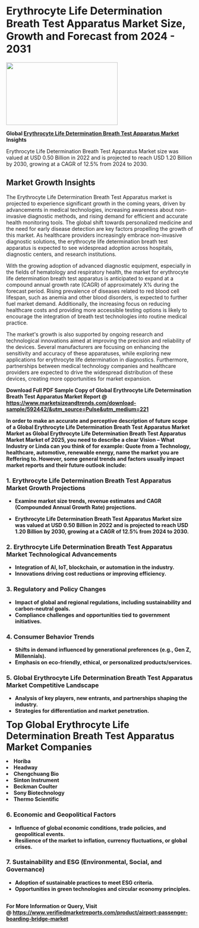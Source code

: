 <H1>Erythrocyte Life Determination Breath Test Apparatus Market Size, Growth and Forecast from 2024 - 2031</H1><img class="aligncenter size-medium wp-image-584254" src="https://thirdeyenews.in/wp-content/uploads/2024/09/Global-Market-Research-300x168.jpeg" alt="" width="300" height="168" /><p><strong>Global&nbsp;<a href="https://www.marketsizeandtrends.com/download-sample/592442/&amp;utm_source=Pulse&amp;utm_medium=221">Erythrocyte Life Determination Breath Test Apparatus Market</a> Insights</strong></p><p>Erythrocyte Life Determination Breath Test Apparatus Market size was valued at USD 0.50 Billion in 2022 and is projected to reach USD 1.20 Billion by 2030, growing at a CAGR of 12.5% from 2024 to 2030.</p><p><h2>Market Growth Insights</h2> <p>The Erythrocyte Life Determination Breath Test Apparatus market is projected to experience significant growth in the coming years, driven by advancements in medical technologies, increasing awareness about non-invasive diagnostic methods, and rising demand for efficient and accurate health monitoring tools. The global shift towards personalized medicine and the need for early disease detection are key factors propelling the growth of this market. As healthcare providers increasingly embrace non-invasive diagnostic solutions, the erythrocyte life determination breath test apparatus is expected to see widespread adoption across hospitals, diagnostic centers, and research institutions.</p> <p><strong></strong></p> <p>With the growing adoption of advanced diagnostic equipment, especially in the fields of hematology and respiratory health, the market for erythrocyte life determination breath test apparatus is anticipated to expand at a compound annual growth rate (CAGR) of approximately X% during the forecast period. Rising prevalence of diseases related to red blood cell lifespan, such as anemia and other blood disorders, is expected to further fuel market demand. Additionally, the increasing focus on reducing healthcare costs and providing more accessible testing options is likely to encourage the integration of breath test technologies into routine medical practice.</p> <p>The market's growth is also supported by ongoing research and technological innovations aimed at improving the precision and reliability of the devices. Several manufacturers are focusing on enhancing the sensitivity and accuracy of these apparatuses, while exploring new applications for erythrocyte life determination in diagnostics. Furthermore, partnerships between medical technology companies and healthcare providers are expected to drive the widespread distribution of these devices, creating more opportunities for market expansion.</p> <p><strong></p><p><span class=""><strong>Download Full PDF Sample Copy of Global Erythrocyte Life Determination Breath Test Apparatus Market Report</strong> @ <a href="https://www.marketsizeandtrends.com/download-sample/592442/&amp;utm_source=Pulse&amp;utm_medium=221" target="_blank">https://www.marketsizeandtrends.com/download-sample/592442/&amp;utm_source=Pulse&amp;utm_medium=221</a></span></p><p>In order to make an accurate and perceptive description of future scope of a Global&nbsp;Erythrocyte Life Determination Breath Test Apparatus Market Market as Global&nbsp;Erythrocyte Life Determination Breath Test Apparatus Market Market of 2025, you need to describe a clear Vision &ndash; What Industry or Linda can you think of for example: Quote from a Technology, healthcare, automotive, renewable energy, name the market you are Reffering to. However, some general trends and factors usually impact market reports and their future outlook include:</p><h3>1.&nbsp;<strong>Erythrocyte Life Determination Breath Test Apparatus Market Growth Projections</strong></h3><ul><li>Examine market size trends, revenue estimates and CAGR (Compounded Annual Growth Rate) projections.</li><li><p>Erythrocyte Life Determination Breath Test Apparatus Market size was valued at USD 0.50 Billion in 2022 and is projected to reach USD 1.20 Billion by 2030, growing at a CAGR of 12.5% from 2024 to 2030.</p></li></ul><h3>2.&nbsp;<strong>Erythrocyte Life Determination Breath Test Apparatus Market Technological Advancements</strong></h3><ul><li>Integration of AI, IoT, blockchain, or automation in the industry.</li><li>Innovations driving cost reductions or improving efficiency.</li></ul><h3>3.&nbsp;<strong>Regulatory and Policy Changes</strong></h3><ul><li>Impact of global and regional regulations, including sustainability and carbon-neutral goals.</li><li>Compliance challenges and opportunities tied to government initiatives.</li></ul><h3>4.&nbsp;<strong>Consumer Behavior Trends</strong></h3><ul><li>Shifts in demand influenced by generational preferences (e.g., Gen Z, Millennials).</li><li>Emphasis on eco-friendly, ethical, or personalized products/services.</li></ul><h3>5.&nbsp;<strong>Global Erythrocyte Life Determination Breath Test Apparatus Market Competitive Landscape</strong></h3><ul><li>Analysis of key players, new entrants, and partnerships shaping the industry.</li><li>Strategies for differentiation and market penetration.</li></ul><p data-pm-slice="1 1 []"><span style="color: inherit; font-family: inherit; font-size: 25px;">Top Global Erythrocyte Life Determination Breath Test Apparatus Market Companies</span></p><div class="" data-test-id=""><p><li>Horiba</li><li> Headway</li><li> Chengchuang Bio</li><li> Sinton Instrument</li><li> Beckman Coulter</li><li> Sony Biotechnology</li><li> Thermo Scientific</li></p></div><h3>6.&nbsp;<strong>Economic and Geopolitical Factors</strong></h3><ul><li>Influence of global economic conditions, trade policies, and geopolitical events.</li><li>Resilience of the market to inflation, currency fluctuations, or global crises.</li></ul><h3>7.&nbsp;<strong>Sustainability and ESG (Environmental, Social, and Governance)</strong></h3><ul><li>Adoption of sustainable practices to meet ESG criteria.</li><li>Opportunities in green technologies and circular economy principles.</li></ul><h2><strong style="font-size: 14px;">For More Information or Query, Visit @&nbsp;</strong><a style="background-color: #ffffff; font-size: 14px;" href="https://www.marketsizeandtrends.com/report/erythrocyte-life-determination-breath-test-apparatus-market/" target="_blank">https://www.verifiedmarketreports.com/product/airport-passenger-boarding-bridge-market</a></h2>
